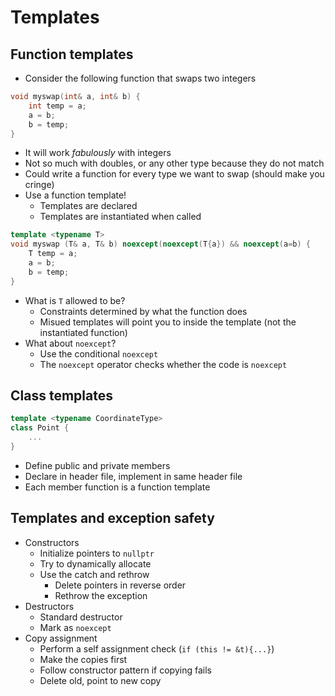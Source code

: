 # Templates

## Function templates

- Consider the following function that swaps two integers

```C++
void myswap(int& a, int& b) {
    int temp = a;
    a = b;
    b = temp;
}
```

- It will work *fabulously* with integers
- Not so much with doubles, or any other type because they do not match
- Could write a function for every type we want to swap (should make you cringe)
- Use a function template!
    - Templates are declared
    - Templates are instantiated when called

```C++
template <typename T>
void myswap (T& a, T& b) noexcept(noexcept(T{a}) && noexcept(a=b) {
    T temp = a;
    a = b;
    b = temp;
}
```

- What is `T` allowed to be?
    - Constraints determined by what the function does
    - Misued templates will point you to inside the template (not the instantiated function)
- What about `noexcept`?
    - Use the conditional `noexcept`
    - The `noexcept` operator checks whether the code is `noexcept`

## Class templates

```C++
template <typename CoordinateType>
class Point {
    ...
}
```

- Define public and private members
- Declare in header file, implement in same header file
- Each member function is a function template

## Templates and exception safety

- Constructors
    - Initialize pointers to `nullptr`
    - Try to dynamically allocate
    - Use the catch and rethrow
        - Delete pointers in reverse order
        - Rethrow the exception
- Destructors
    - Standard destructor
    - Mark as `noexcept`
- Copy assignment
    - Perform a self assignment check (`if (this != &t){...}`)
    - Make the copies first
    - Follow constructor pattern if copying fails
    - Delete old, point to new copy